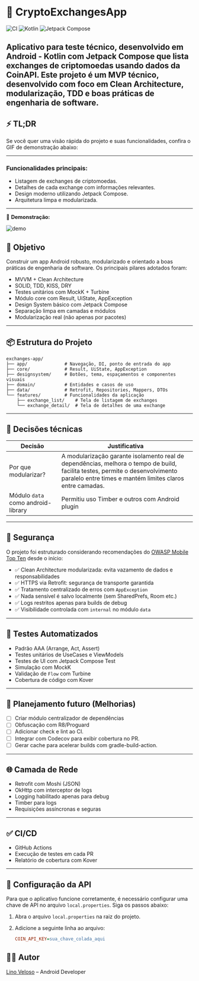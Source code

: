 # 📱 CryptoExchangesApp
![CI](https://github.com/velosobr/CryptoExchangesApp/actions/workflows/android-ci.yml/badge.svg)
![Kotlin](https://img.shields.io/badge/Kotlin-2.0.0-blue.svg)
![Jetpack Compose](https://img.shields.io/badge/Jetpack%20Compose-1.5.0-blue.svg)

Aplicativo para teste técnico, desenvolvido em Android - Kotlin com Jetpack Compose que lista exchanges de criptomoedas usando dados da CoinAPI. Este projeto é um MVP técnico, desenvolvido com foco em Clean Architecture, modularização, TDD e boas práticas de engenharia de software.
---
## ⚡ TL;DR

Se você quer uma visão rápida do projeto e suas funcionalidades, confira o GIF de demonstração abaixo:

---

### Funcionalidades principais:
- Listagem de exchanges de criptomoedas.
- Detalhes de cada exchange com informações relevantes.
- Design moderno utilizando Jetpack Compose.
- Arquitetura limpa e modularizada.

---

🎥 **Demonstração:**

![demo](https://github.com/user-attachments/assets/1313d14e-7e88-4ef2-99f7-14e010425355)

## 🎯 Objetivo

Construir um app Android robusto, modularizado e orientado a boas práticas de engenharia de software. Os principais pilares adotados foram:

- MVVM + Clean Architecture
- SOLID, TDD, KISS, DRY
- Testes unitários com MockK + Turbine
- Módulo core com Result, UiState, AppException
- Design System básico com Jetpack Compose
- Separação limpa em camadas e módulos
- Modularização real (não apenas por pacotes)

---

## 📦 Estrutura do Projeto

```
exchanges-app/
├── app/              # Navegação, DI, ponto de entrada do app
├── core/             # Result, UiState, AppException
├── designsystem/     # Botões, tema, espaçamentos e componentes visuais
├── domain/           # Entidades e casos de uso
├── data/             # Retrofit, Repositories, Mappers, DTOs
└── features/         # Funcionalidades da aplicação
    ├── exchange_list/    # Tela de listagem de exchanges
    └── exchange_detail/  # Tela de detalhes de uma exchange
```
---

## 🧠 Decisões técnicas

| Decisão                            | Justificativa                                             |
|------------------------------------|------------------------------------------------------------|
| Por que modularizar?               | A modularização garante isolamento real de dependências, melhora o tempo de build, facilita testes, permite o desenvolvimento paralelo entre times e mantém limites claros entre camadas.                       |
| Módulo `data` como android-library | Permitiu uso Timber e outros com Android plugin |

---

## 🔐 Segurança

O projeto foi estruturado considerando recomendações do [OWASP Mobile Top Ten](https://owasp.org/www-project-mobile-top-10/) desde o início:

- ✅ Clean Architecture modularizada: evita vazamento de dados e responsabilidades
- ✅ HTTPS via Retrofit: segurança de transporte garantida
- ✅ Tratamento centralizado de erros com `AppException`
- ✅ Nada sensível é salvo localmente (sem SharedPrefs, Room etc.)
- ✅ Logs restritos apenas para builds de debug
- ✅ Visibilidade controlada com `internal` no módulo `data`

---

## 🧪 Testes Automatizados

- Padrão AAA (Arrange, Act, Assert)
- Testes unitários de UseCases e ViewModels
- Testes de UI com Jetpack Compose Test
- Simulação com MockK
- Validação de `Flow` com Turbine
- Cobertura de código com Kover

---

## 🚧 Planejamento futuro (Melhorias)

- [ ] Criar módulo centralizador de dependências
- [ ] Obfuscação com R8/Proguard
- [ ] Adicionar check e lint ao CI.
- [ ] Integrar com Codecov para exibir cobertura no PR.
- [ ] Gerar cache para acelerar builds com gradle-build-action.

---

## 🌐 Camada de Rede

- Retrofit com Moshi (JSON)
- OkHttp com interceptor de logs
- Logging habilitado apenas para debug
- Timber para logs
- Requisições assíncronas e seguras

---

## ✅ CI/CD

- GitHub Actions
- Execução de testes em cada PR
- Relatório de cobertura com Kover

---

## 🔑 Configuração da API

Para que o aplicativo funcione corretamente, é necessário configurar uma chave de API no arquivo `local.properties`. Siga os passos abaixo:

1. Abra o arquivo `local.properties` na raiz do projeto.
2. Adicione a seguinte linha ao arquivo:

   ```ini
   COIN_API_KEY=sua_chave_colada_aqui

## 👨‍💻 Autor

[Lino Veloso](https://github.com/velosobr) – Android Developer
